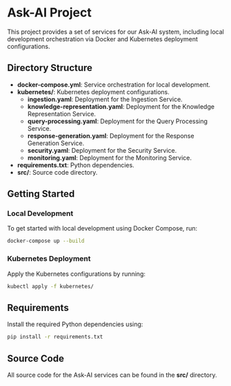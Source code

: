 # Ask-AI Project

This project provides a set of services for our Ask-AI system, including local development orchestration via Docker and Kubernetes deployment configurations.

## Directory Structure

- **docker-compose.yml**: Service orchestration for local development.
- **kubernetes/**: Kubernetes deployment configurations.
  - **ingestion.yaml**: Deployment for the Ingestion Service.
  - **knowledge-representation.yaml**: Deployment for the Knowledge Representation Service.
  - **query-processing.yaml**: Deployment for the Query Processing Service.
  - **response-generation.yaml**: Deployment for the Response Generation Service.
  - **security.yaml**: Deployment for the Security Service.
  - **monitoring.yaml**: Deployment for the Monitoring Service.
- **requirements.txt**: Python dependencies.
- **src/**: Source code directory.

## Getting Started

### Local Development

To get started with local development using Docker Compose, run:
```bash
docker-compose up --build
```

### Kubernetes Deployment

Apply the Kubernetes configurations by running:
```bash
kubectl apply -f kubernetes/
```

## Requirements

Install the required Python dependencies using:
```bash
pip install -r requirements.txt
```

## Source Code

All source code for the Ask-AI services can be found in the **src/** directory.
